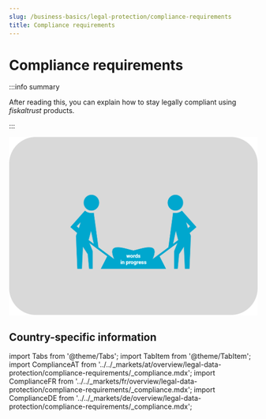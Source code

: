 ```yaml
---
slug: /business-basics/legal-protection/compliance-requirements
title: Compliance requirements
---
```

# Compliance requirements

:::info summary

After reading this, you can explain how to stay legally compliant using _fiskaltrust_ products.

:::

![words in progress](images/words-in-progress.png "words in progress")

## Country-specific information

import Tabs from '@theme/Tabs';
import TabItem from '@theme/TabItem';
import ComplianceAT from '../../_markets/at/overview/legal-data-protection/compliance-requirements/_compliance.mdx';
import ComplianceFR from '../../_markets/fr/overview/legal-data-protection/compliance-requirements/_compliance.mdx';
import ComplianceDE from '../../_markets/de/overview/legal-data-protection/compliance-requirements/_compliance.mdx';

<Tabs groupId="market">

  <TabItem value="AT" label="Austria">
       <ComplianceAT />
  </TabItem>

  <TabItem value="FR" label="France">
       <ComplianceFR />
  </TabItem>

  <TabItem value="DE" label="Germany">
       <ComplianceDE />
  </TabItem>

</Tabs>
